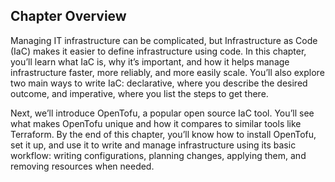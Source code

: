 ## Chapter Overview 

Managing IT infrastructure can be complicated, but Infrastructure as Code (IaC) makes it easier to define infrastructure using code. In this chapter, you’ll learn what IaC is, why it’s important, and how it helps manage infrastructure faster, more reliably, and more easily scale. You’ll also explore two main ways to write IaC: declarative, where you describe the desired outcome, and imperative, where you list the steps to get there.

Next, we’ll introduce OpenTofu, a popular open source IaC tool. You’ll see what makes OpenTofu unique and how it compares to similar tools like Terraform. By the end of this chapter, you’ll know how to install OpenTofu, set it up, and use it to write and manage infrastructure using its basic workflow: writing configurations, planning changes, applying them, and removing resources when needed.
